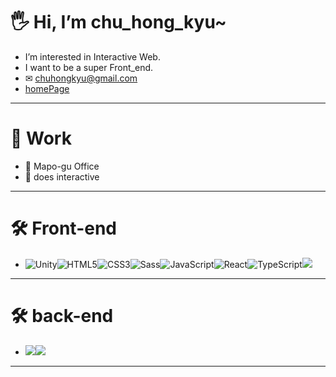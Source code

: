 <!-- ![header](https://capsule-render.vercel.app/api?type=waving&height=200&text=Welcome&nbsp;to&nbsp;My&nbsp;Page!&fontAlign=55&fontAlignY=35&color=gradient) -->
# 🖐 Hi, I’m chu_hong_kyu~
- I’m interested in Interactive Web.
- I want to be a super Front_end.
- ✉ chuhongkyu@gmail.com
- [homePage](https://chuhongkyu.github.io/Mr_chu_HomePage/)
--------------
# 💼 Work
- 🏣 Mapo-gu Office
- 🏤 does interactive
--------------
# 🛠️ Front-end
- <img alt="Unity" src="https://img.shields.io/badge/Unity-5f5a5f?style=flat-square&logo=Unity&logoColor=white"/><img alt="HTML5" src="https://img.shields.io/badge/HTML5-E34F26?style=flat-square&logo=HTML5&logoColor=white"/><img alt="CSS3" src="https://img.shields.io/badge/CSS3-1572B6?style=flat-square&logo=CSS3&logoColor=white"/><img alt="Sass" src="https://img.shields.io/badge/Sass-CC6699?style=flat-square&logo=Sass&logoColor=white"/><img alt="JavaScript" src="https://img.shields.io/badge/JavaScript-F7DF1E?style=flat-square&logo=JavaScript&logoColor=white"/><img alt="React" src="https://img.shields.io/badge/React-61DAFB?style=flat-square&logo=React&logoColor=white"/><img alt="TypeScript" src="https://img.shields.io/badge/TypeScript-3178C6?style=flat-square&logo=TypeScript&logoColor=white"/><img src="https://img.shields.io/badge/Next.js-000000?style=flat-square&amp;logo=Next.js&amp;logoColor=white">
--------------
# 🛠️ back-end
- <img src="https://img.shields.io/badge/Next.js-000000?style=flat-square&amp;logo=Next.js&amp;logoColor=white"><img src="https://img.shields.io/badge/MongoDB-47A248?style=flat-square&amp;logo=MongoDB&amp;logoColor=white"></img>

-------
<!-- ![Mr.chu's github stats](https://github-readme-stats.vercel.app/api?username=chuhongkyu&show_icons=true&theme=maroongold) -->

